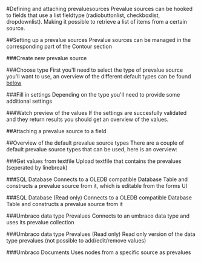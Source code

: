 #Defining and attaching prevaluesources
Prevalue sources can be hooked to fields that use a list fieldtype (radiobuttonlist, checkboxlist, dropdownlist). Making it possible to retrieve a list of items from a certain source.

##Setting up a prevalue sources
Prevalue sources can be managed in the corresponding part of the Contour section

###Create new prevalue source

###Choose type
First you'll need to select the type of prevalue source you'll want to use, an overview of the different default types can be found [below](#)

###Fill in settings
Depending on the type you'll need to provide some additional settings

###Watch preview of the values
If the settings are succesfully validated and they return results you should get an overview of the values.

##Attaching a prevalue source to a field

##Overview of the default prevalue source types
There are a couple of default prevalue source types that can be used, here is an overview:

###Get values from textfile
Upload textfile that contains the prevalues (seperated by linebreak)

###SQL Database
Connects to a OLEDB compatible Database Table and constructs a prevalue source from it, which is editable from the forms UI


###SQL Database (Read only)
Connects to a OLEDB compatible Database Table and constructs a prevalue source from it

###Umbraco data type Prevalues
Connects to an umbraco data type and uses its prevalue collection

###Umbraco data type Prevalues (Read only)
Read only version of the data type prevalues (not possible to add/edit/remove values)

###Umbraco Documents
Uses nodes from a specific source as prevalues




